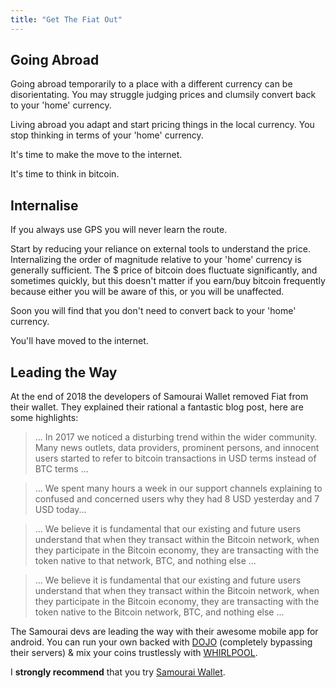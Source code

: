 ```yaml
---
title: "Get The Fiat Out"
---
```


## Going Abroad

Going abroad temporarily to a place with a different currency can be disorientating. You may struggle judging prices and clumsily convert back to your 'home' currency.

Living abroad you adapt and start pricing things in the local currency. You stop thinking in terms of your 'home' currency.

It's time to make the move to the internet.

It's time to think in bitcoin.

## Internalise

If you always use GPS you will never learn the route.

Start by reducing your reliance on external tools to understand the price. Internalizing the order of magnitude relative to your 'home' currency is generally sufficient. The $ price of bitcoin does fluctuate significantly, and sometimes quickly, but this doesn't matter if you earn/buy bitcoin frequently because either you will be aware of this, or you will be unaffected.

Soon you will find that you don't need to convert back to your 'home' currency.

You'll have moved to the internet.

## Leading the Way

At the end of 2018 the developers of Samourai Wallet removed Fiat from their wallet. They explained their rational a fantastic blog post, here are some highlights:

> ... In 2017 we noticed a disturbing trend within the wider community. Many news outlets, data providers, prominent persons, and innocent users started to refer to bitcoin transactions in USD terms instead of BTC terms ...

> ... We spent many hours a week in our support channels explaining to confused and concerned users why they had 8 USD yesterday and 7 USD today...

> ... We believe it is fundamental that our existing and future users understand that when they transact within the Bitcoin network, when they participate in the Bitcoin economy, they are transacting with the token native to that network, BTC, and nothing else ...

> ... We believe it is fundamental that our existing and future users understand that when they transact within the Bitcoin network, when they participate in the Bitcoin economy, they are transacting with the token native to the Bitcoin network, BTC, and nothing else ...

The Samourai devs are leading the way with their awesome mobile app for android. You can run your own backed with [DOJO](https://samouraiwallet.com/dojo) (completely bypassing their servers) & mix your coins trustlessly with [WHIRLPOOL](https://www.samouraiwallet.com/whirlpool).

I **strongly recommend** that you try [Samourai Wallet](https://samouraiwallet.com/).
